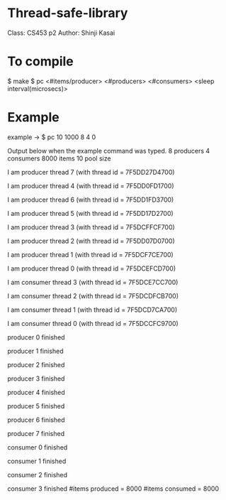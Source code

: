 # Thread-safe-library
Class: CS453 p2
Author: Shinji Kasai

# To compile
$ make
$ pc <poolsize> <#items/producer> <#producers> <#consumers> <sleep interval(microsecs)>

# Example
example -> $ pc 10 1000 8 4 0

Output below when the example command was typed.
8 producers 4 consumers 8000 items 10 pool size

I am producer thread 7 (with thread id = 7F5DD27D4700)

I am producer thread 4 (with thread id = 7F5DD0FD1700)

I am producer thread 6 (with thread id = 7F5DD1FD3700)

I am producer thread 5 (with thread id = 7F5DD17D2700)

I am producer thread 3 (with thread id = 7F5DCFFCF700)

I am producer thread 2 (with thread id = 7F5DD07D0700)

I am producer thread 1 (with thread id = 7F5DCF7CE700)

I am producer thread 0 (with thread id = 7F5DCEFCD700)

I am consumer thread 3 (with thread id = 7F5DCE7CC700)

I am consumer thread 2 (with thread id = 7F5DCDFCB700)

I am consumer thread 1 (with thread id = 7F5DCD7CA700)

I am consumer thread 0 (with thread id = 7F5DCCFC9700)

producer 0 finished

producer 1 finished

producer 2 finished

producer 3 finished

producer 4 finished

producer 5 finished

producer 6 finished

producer 7 finished

consumer 0 finished

consumer 1 finished

consumer 2 finished

consumer 3 finished
#items produced = 8000   #items consumed = 8000 
 


